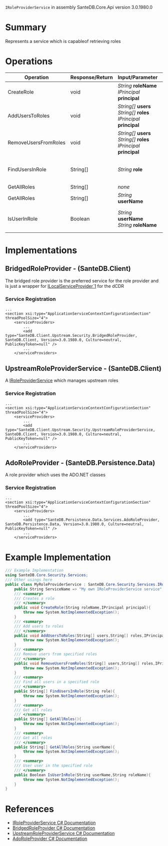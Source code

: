 `IRoleProviderService` in assembly SanteDB.Core.Api version 3.0.1980.0

# Summary
Represents a service which is capableof retrieving roles

# Operations

|Operation|Response/Return|Input/Parameter|Description|
|-|-|-|-|
|CreateRole|void|*String* **roleName**<br/>*IPrincipal* **principal**|Creates a role|
|AddUsersToRoles|void|*String[]* **users**<br/>*String[]* **roles**<br/>*IPrincipal* **principal**|Add users to roles|
|RemoveUsersFromRoles|void|*String[]* **users**<br/>*String[]* **roles**<br/>*IPrincipal* **principal**|Remove users from specified roles|
|FindUsersInRole|String[]|*String* **role**|Find all users in a specified role|
|GetAllRoles|String[]|*none*|Get all roles|
|GetAllRoles|String[]|*String* **userName**|Get all roles|
|IsUserInRole|Boolean|*String* **userName**<br/>*String* **roleName**|User user in the specified role|

# Implementations


## BridgedRoleProvider - (SanteDB.Client)
The bridged role provider is the preferred service for the role provider and is just a wrapper for [ILocalServiceProvider`1](http://santesuite.org/assets/doc/net/html/T_SanteDB_Core_Services_ILocalServiceProvider_1.htm) 
            for the dCDR

### Service Registration
```markup
...
<section xsi:type="ApplicationServiceContextConfigurationSection" threadPoolSize="4">
	<serviceProviders>
		...
		<add type="SanteDB.Client.Upstream.Security.BridgedRoleProvider, SanteDB.Client, Version=3.0.1980.0, Culture=neutral, PublicKeyToken=null" />
		...
	</serviceProviders>
```

## UpstreamRoleProviderService - (SanteDB.Client)
A [IRoleProviderService](http://santesuite.org/assets/doc/net/html/T_SanteDB_Core_Security_Services_IRoleProviderService.htm) which manages upstream roles

### Service Registration
```markup
...
<section xsi:type="ApplicationServiceContextConfigurationSection" threadPoolSize="4">
	<serviceProviders>
		...
		<add type="SanteDB.Client.Upstream.Security.UpstreamRoleProviderService, SanteDB.Client, Version=3.0.1980.0, Culture=neutral, PublicKeyToken=null" />
		...
	</serviceProviders>
```

## AdoRoleProvider - (SanteDB.Persistence.Data)
A role provider which uses the ADO.NET classes

### Service Registration
```markup
...
<section xsi:type="ApplicationServiceContextConfigurationSection" threadPoolSize="4">
	<serviceProviders>
		...
		<add type="SanteDB.Persistence.Data.Services.AdoRoleProvider, SanteDB.Persistence.Data, Version=3.0.1980.0, Culture=neutral, PublicKeyToken=null" />
		...
	</serviceProviders>
```
# Example Implementation
```csharp
/// Example Implementation
using SanteDB.Core.Security.Services;
/// Other usings here
public class MyRoleProviderService : SanteDB.Core.Security.Services.IRoleProviderService { 
	public String ServiceName => "My own IRoleProviderService service";
	/// <summary>
	/// Creates a role
	/// </summary>
	public void CreateRole(String roleName,IPrincipal principal){
		throw new System.NotImplementedException();
	}
	/// <summary>
	/// Add users to roles
	/// </summary>
	public void AddUsersToRoles(String[] users,String[] roles,IPrincipal principal){
		throw new System.NotImplementedException();
	}
	/// <summary>
	/// Remove users from specified roles
	/// </summary>
	public void RemoveUsersFromRoles(String[] users,String[] roles,IPrincipal principal){
		throw new System.NotImplementedException();
	}
	/// <summary>
	/// Find all users in a specified role
	/// </summary>
	public String[] FindUsersInRole(String role){
		throw new System.NotImplementedException();
	}
	/// <summary>
	/// Get all roles
	/// </summary>
	public String[] GetAllRoles(){
		throw new System.NotImplementedException();
	}
	/// <summary>
	/// Get all roles
	/// </summary>
	public String[] GetAllRoles(String userName){
		throw new System.NotImplementedException();
	}
	/// <summary>
	/// User user in the specified role
	/// </summary>
	public Boolean IsUserInRole(String userName,String roleName){
		throw new System.NotImplementedException();
	}
}
```

# References

* [IRoleProviderService C# Documentation](http://santesuite.org/assets/doc/net/html/T_SanteDB_Core_Security_Services_IRoleProviderService.htm)
* [BridgedRoleProvider C# Documentation](http://santesuite.org/assets/doc/net/html/T_SanteDB_Client_Upstream_Security_BridgedRoleProvider.htm)
* [UpstreamRoleProviderService C# Documentation](http://santesuite.org/assets/doc/net/html/T_SanteDB_Client_Upstream_Security_UpstreamRoleProviderService.htm)
* [AdoRoleProvider C# Documentation](http://santesuite.org/assets/doc/net/html/T_SanteDB_Persistence_Data_Services_AdoRoleProvider.htm)
